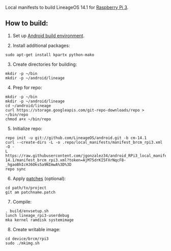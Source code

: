 Local manifests to build LineageOS 14.1 for [Raspberry Pi 3](http://konstakang.com/devices/rpi3/CM14.1).

How to build:
-------------

1. Set up [Android build environment](https://source.android.com/setup/initializing).

2. Install additional packages:

```
sudo apt-get install kpartx python-mako
```
3. Create directories for building:

```
mkdir -p ~/bin
mkdir -p ~/android/lineage
```

4. Prep for repo:

```
mkdir -p ~/bin
mkdir -p ~/android/lineage
cd ~/android/lineage
curl https://storage.googleapis.com/git-repo-downloads/repo > ~/bin/repo
chmod a+x ~/bin/repo
```

5. Initialize repo:

```
repo init -u git://github.com/LineageOS/android.git -b cm-14.1
curl --create-dirs -L -o .repo/local_manifests/manifest_brcm_rpi3.xml -O -
L https://raw.githubusercontent.com/jgonzalez34/android_RPi3_local_manifest/cm-14.1/manifest_brcm_rpi3.xml?token=AjM75drKI5FXrNqcF8-_hgaoBhIcHJ6Oks5a9NImwA%3D%3D
repo sync
```

6. Apply [patches](https://github.com/lineage-rpi/android_local_manifest/tree/cm-14.1/patches) (optional):

```
cd path/to/project
git am patchname.patch
```

7. Compile:

```
. build/envsetup.sh
lunch lineage_rpi3-userdebug
mka kernel ramdisk systemimage
```

8. Create writable image:

```
cd device/brcm/rpi3
sudo ./mkimg.sh
```
